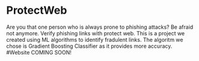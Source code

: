 # ProtectWeb
Are you that one person who is always prone to phishing attacks? Be afraid not anymore. Verify phishing links with protect web.
This is a project we created using ML algorithms to identify fradulent links. The algoritm we chose is Gradient Boosting Classifier as it provides more accuracy.
#Website COMING SOON!
